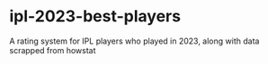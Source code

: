 # ipl-2023-best-players
A rating system for IPL players who played in 2023, along with data scrapped from howstat
